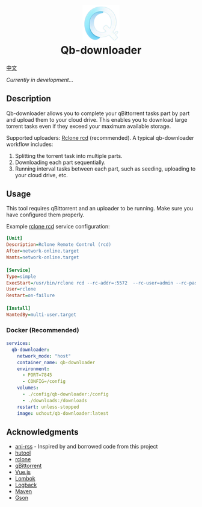 <div align="center">
<img src="ui/public/android-chrome-512x512.png" height="100"/>
<h1 style="margin-top: 0">Qb-downloader</h1>
</div>


[中文](README-CN.md)

*Currently in development...*

## Description

Qb-downloader allows you to complete your qBittorrent tasks part by part and upload them to your cloud drive. This enables you to download large torrent tasks even if they exceed your maximum available storage.

Supported uploaders: [Rclone rcd](https://rclone.org/commands/rclone_rcd/) (recommended).
A typical qb-downloader workflow includes:
1. Splitting the torrent task into multiple parts.
2. Downloading each part sequentially.
3. Running interval tasks between each part, such as seeding, uploading to your cloud drive, etc.

## Usage

This tool requires qBittorrent and an uploader to be running. Make sure you have configured them properly.

Example [rclone rcd](https://rclone.org/commands/rclone_rcd/) service configuration:
```ini
[Unit]
Description=Rclone Remote Control (rcd)
After=network-online.target
Wants=network-online.target

[Service]
Type=simple
ExecStart=/usr/bin/rclone rcd --rc-addr=:5572  --rc-user=admin --rc-pass="password"
User=rclone
Restart=on-failure

[Install]
WantedBy=multi-user.target
```

### Docker (Recommended)

```yaml
services:
  qb-downloader:
    network_mode: "host"
    container_name: qb-downloader
    environment:
      - PORT=7845
      - CONFIG=/config
    volumes:
      - ./config/qb-downloader:/config
      - ./downloads:/downloads
    restart: unless-stopped
    image: uchout/qb-downloader:latest
```

## Acknowledgments

- [ani-rss](https://github.com/wushuo894/ani-rss) - Inspired by and borrowed code from this project
- [hutool](https://hutool.cn)
- [rclone](https://rclone.org)
- [qBittorrent](https://github.com/qbittorrent/qBittorrent)
- [Vue.js](https://cn.vuejs.org/)
- [Lombok](https://github.com/projectlombok/lombok)
- [Logback](https://github.com/qos-ch/logback)
- [Maven](https://github.com/apache/maven)
- [Gson](https://github.com/google/gson)